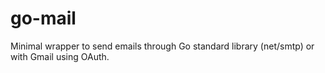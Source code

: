 # go-mail
Minimal wrapper to send emails through Go standard library (net/smtp) or with Gmail using OAuth.
